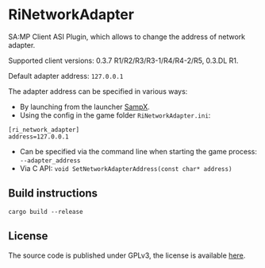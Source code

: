 # RiNetworkAdapter

SA:MP Client ASI Plugin, which allows to change the address of network adapter.

Supported client versions: 0.3.7 R1/R2/R3/R3-1/R4/R4-2/R5, 0.3.DL R1.

Default adapter address: `127.0.0.1`

The adapter address can be specified in various ways:
* By launching from the launcher [SampX](https://github.com/RinatNamazov/SampX).
* Using the config in the game folder `RiNetworkAdapter.ini`:
```
[ri_network_adapter]
address=127.0.0.1
```
* Can be specified via the command line when starting the game process: `--adapter_address`
* Via C API: `void SetNetworkAdapterAddress(const char* address)`

## Build instructions

```
cargo build --release
```

## License
The source code is published under GPLv3, the license is available [here](LICENSE).

